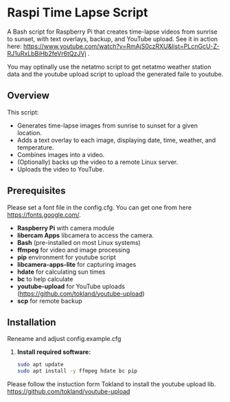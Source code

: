 # Raspi Time Lapse Script

A Bash script for Raspberry Pi that creates time-lapse videos from sunrise to sunset, with text overlays, backup, and YouTube upload.
See it in action here: https://www.youtube.com/watch?v=RmAjS0czRXU&list=PLcnGcU-Z-RJ1uRxLbBiHb2feVr6tQzJVj .

You may optinally use the netatmo script to get netatmo weather station data and the youtube upload script to upload the generated faile to youtube.

## Overview

This script:

- Generates time-lapse images from sunrise to sunset for a given location.
- Adds a text overlay to each image, displaying date, time, weather, and temperature.
- Combines images into a video.
- (Optionally) backs up the video to a remote Linux server.
- Uploads the video to YouTube.

## Prerequisites

Please set a font file in the config.cfg. You can get one from here https://fonts.google.com/.

- **Raspberry Pi** with camera module
- **libercam Apps**  libcamera to access the camera.
- **Bash** (pre-installed on most Linux systems)
- **ffmpeg** for video and image processing
- **pip** environment for youtube script
- **libcamera-apps-lite** for capturing images
- **hdate** for calculating sun times
- **bc** to help calculate
- **youtube-upload** for YouTube uploads (https://github.com/tokland/youtube-upload)
- **scp** for remote backup

## Installation
Reneame and adjust config.example.cfg

1. **Install required software:**
   ```bash
   sudo apt update
   sudo apt install -y ffmpeg hdate bc pip


Please follow the instuction form Tokland to install the youtube upload lib.
https://github.com/tokland/youtube-upload